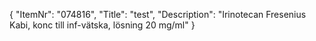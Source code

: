 {
  "ItemNr": "074816",
  "Title": "test",
  "Description": "Irinotecan Fresenius Kabi, konc till inf-vätska, lösning 20 mg/ml"
}